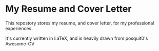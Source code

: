 # My Resume and Cover Letter
This repostory stores my resume, and cover letter, for my professional experiences.

It's currently written in LaTeX, and is heavily drawn from posquit0's Awesome-CV
